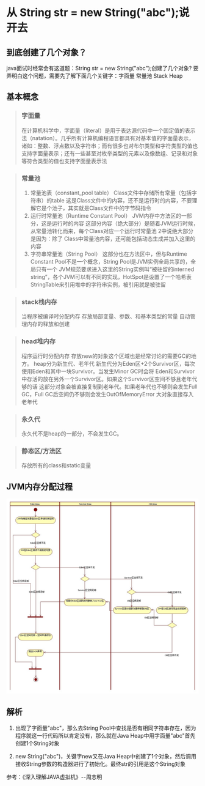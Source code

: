# 从 String str = new String("abc");说开去
<authorAndTime dateTime='2018-05-01 09:49:56'/>


## 到底创建了几个对象？
java面试时经常会有这道题：String str = new String("abc");创建了几个对象?
要弄明白这个问题，需要先了解下面几个关键字：字面量 常量池  Stack Heap
## 基本概念
> ### 字面量
> 在计算机科学中，字面量（literal）是用于表达源代码中一个固定值的表示法（natation）。几乎所有计算机编程语言都具有对基本值的字面量表示，诸如：整数、浮点数以及字符串；而有很多也对布尔类型和字符类型的值也支持字面量表示；还有一些甚至对枚举类型的元素以及像数组、记录和对象等符合类型的值也支持字面量表示法

> ### 常量池
> 1. 常量池表（constant_pool table）
  Class文件中存储所有常量（包括字符串）的table
  这是Class文件中的内容，还不是运行时的内容，不要理解它是个池子，其实就是Class文件中的字节码指令
> 2. 运行时常量池（Runtime Constant Pool）
  JVM内存中方法区的一部分，这是运行时的内容
  这部分内容（绝大部分）是随着JVM运行时候，从常量池转化而来，每个Class对应一个运行时常量池
  2中说绝大部分是因为：除了 Class中常量池内容，还可能包括动态生成并加入这里的内容
> 3. 字符串常量池（String Pool）
  这部分也在方法区中，但与Runtime Constant Pool不是一个概念，String Pool是JVM实例全局共享的，全局只有一个
  JVM规范要求进入这里的String实例叫“被驻留的interned string”，各个JVM可以有不同的实现，HotSpot是设置了一个哈希表StringTable来引用堆中的字符串实例，被引用就是被驻留

> ### stack栈内存
> 当程序被编译时分配内存
> 存放局部变量、参数、和基本类型的常量
> 自动管理内存的释放和创建

> ### head堆内存
> 程序运行时分配内存
> 存放new的对象这个区域也是经常讨论的需要GC的地方。
> heap分为新生代、老年代
> 新生代分为Eden区+2个Survivor区，每次使用Eden和其中一块Survivor。当发生Minor GC时会将
Eden和Survivor中存活的放在另外一个Survivor区。如果这个Survivor区空间不够且老年代够的话
这部分对象会被直接复制到老年代。如果老年代也不够则会发生Full GC，Full GC后空间仍不够则会发生OutOfMemoryError
> 大对象直接存入老年代

> ### 永久代
> 永久代不是heap的一部分，不会发生GC。


> ### 静态区/方法区
> 存放所有的class和static变量
## JVM内存分配过程
<img src="./java-memory.png" alt="java内存管理" >

## 解析
   1. 出现了字面量"abc"，那么去String Pool中查找是否有相同字符串存在，因为程序就这一行代码所以肯定没有，那么就在Java Heap中用字面量"abc"首先创建1个String对象

   2. new String("abc")，关键字new又在Java Heap中创建了1个对象，然后调用接收String参数的构造器进行了初始化。最终str的引用是这个String对象

参考：《深入理解JAVA虚拟机》--周志明
